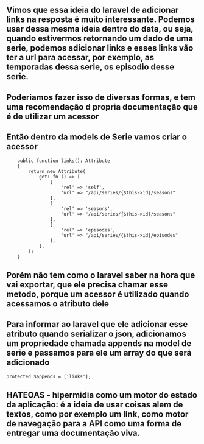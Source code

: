 ## Vimos que essa ideia do laravel de adicionar links na resposta é muito interessante. Podemos usar dessa mesma ideia dentro do data, ou seja, quando estivermos retornando um dado de uma serie, podemos adicionar links e esses links vão ter a url para acessar, por exemplo, as temporadas dessa serie, os episodio desse serie.

## Poderiamos fazer isso de diversas formas, e tem uma recomendação d propria documentação que é de utilizar um acessor 

## Então dentro da models de Serie vamos criar o acessor

```
    public function links(): Attribute
    {
        return new Attribute(
            get: fn () => [
                [
                    'rel' => 'self',
                    'url' => "/api/series/{$this->id}/seasons"
                ],
                [
                    'rel' => 'seasons',
                    'url' => "/api/series/{$this->id}/seasons"
                ],
                [
                    'rel' => 'episodes',
                    'url' => "/api/series/{$this->id}/episodes"
                ],
            ],
        );
    }

```

## Porém não tem como o laravel saber na hora que vai exportar, que ele precisa chamar esse metodo, porque um acessor é utilizado quando acessamos o atributo dele

## Para informar ao laravel que ele adicionar esse atributo quando serializar o json, adicionamos um propriedade chamada appends na model de serie e passamos para ele um array do que será adicionado 

```
protected $appends = ['links'];

```

## HATEOAS - hipermidia como um motor do estado da aplicação: é a ideia de usar coisas alem de textos, como por exemplo um link, como motor de navegação para a API como uma forma de entregar uma documentação viva. 